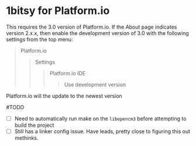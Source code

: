 # 1bitsy for Platform.io 


This requires the 3.0 version of Platform.io. If the About page indicates version 2.x.x, then enable the development version of 3.0 with the following settings from the top menu:

> Platform.io
>> Settings
>>> Platform.io IDE
>>>> Use development version

Platform.io will the update to the newest version

#TODO
- [ ] Need to automatically run make on the `libopencm3` before attempting to build the project
- [ ] Still has a linker config issue. Have leads, pretty close to figuring this out methinks. 

